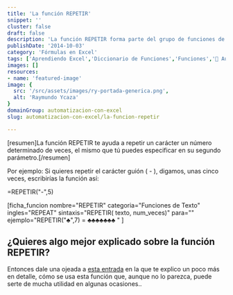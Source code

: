 ```yaml
---
title: 'La función REPETIR'
snippet: ''
cluster: false
draft: false 
description: 'La función REPETIR forma parte del grupo de funciones de texto y, según en qué casos, podría serte de mucha utilidad para generar series de un carácter.'
publishDate: '2014-10-03'
category: 'Fórmulas en Excel'
tags: ['Aprendiendo Excel','Diccionario de Funciones','Funciones','🤖 Automatización con Excel']
images: []
resources: 
- name: 'featured-image'
image: {
  src: '/src/assets/images/ry-portada-generica.png',
  alt: 'Raymundo Ycaza'
}
domainGroup: automatizacion-con-excel
slug: automatizacion-con-excel/la-funcion-repetir

---
```


\[resumen\]La función REPETIR te ayuda a repetir un carácter un número determinado de veces, el mismo que tú puedes especificar en su segundo parámetro.\[/resumen\]

Por ejemplo: Si quieres repetir el carácter guión ( - ), digamos, unas cinco veces, escribirías la función así:

\=REPETIR("-",5)

\[ficha\_funcion nombre="REPETIR" categoria="Funciones de Texto" ingles="REPEAT" sintaxis="REPETIR( texto, num\_veces)" para="" ejemplo="REPETIR("♣",7) = ♣♣♣♣♣♣♣ " \]

## ¿Quieres algo mejor explicado sobre la función REPETIR?

Entonces dale una ojeada a [esta entrada](http://raymundoycaza.com/la-funcion-repetir-en-excel/ "La función REPETIR") en la que te explico un poco más en detalle, cómo se usa esta función que, aunque no lo parezca, puede serte de mucha utilidad en algunas ocasiones..
